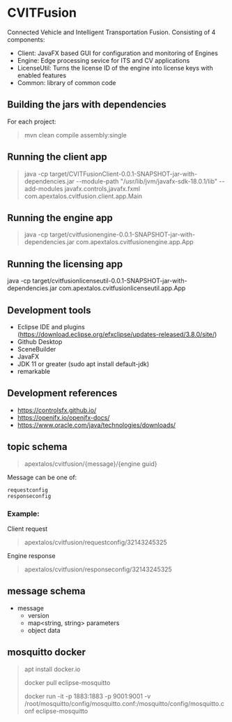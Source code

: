 # CVITFusion
Connected Vehicle and Intelligent Transportation Fusion.  Consisting of 4 components:
- Client: JavaFX based GUI for configuration and monitoring of Engines
- Engine: Edge processing sevice for ITS and CV applications
- LicenseUtil: Turns the license ID of the engine into license keys with enabled features
- Common: library of common code

## Building the jars with dependencies
For each project:
> mvn clean compile assembly:single

## Running the client app
> java -cp target/CVITFusionClient-0.0.1-SNAPSHOT-jar-with-dependencies.jar --module-path "/usr/lib/jvm/javafx-sdk-18.0.1/lib" --add-modules javafx.controls,javafx.fxml com.apextalos.cvitfusion.client.app.Main

## Running the engine app
> java -cp target/cvitfusionengine-0.0.1-SNAPSHOT-jar-with-dependencies.jar com.apextalos.cvitfusionengine.app.App

## Running the licensing app
java -cp target/cvitfusionlicenseutil-0.0.1-SNAPSHOT-jar-with-dependencies.jar com.apextalos.cvitfusionlicenseutil.app.App

## Development tools
- Eclipse IDE and plugins (https://download.eclipse.org/efxclipse/updates-released/3.8.0/site/)
- Github Desktop
- SceneBuilder
- JavaFX
- JDK 11 or greater (sudo apt install default-jdk)
- remarkable

## Development references
- https://controlsfx.github.io/
- https://openjfx.io/openjfx-docs/
- https://www.oracle.com/java/technologies/downloads/


## topic schema
> apextalos/cvitfusion/{message}/{engine guid}

Message can be one of:
```
requestconfig
responseconfig
```

### Example:
Client request
> apextalos/cvitfusion/requestconfig/32143245325

Engine response
> apextalos/cvitfusion/responseconfig/32143245325

## message schema
- message
  - version
  - map<string, string> parameters
  - object data

## mosquitto docker
> apt install docker.io
> 
> docker pull eclipse-mosquitto
> 
> docker run -it -p 1883:1883 -p 9001:9001 -v /root/mosquitto/config/mosquitto.conf:/mosquitto/config/mosquitto.conf eclipse-mosquitto

